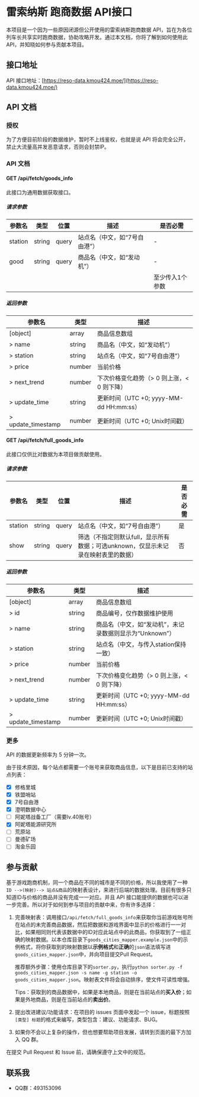 # 雷索纳斯 跑商数据 API接口

本项目是一个因为一些原因闭源但公开使用的雷索纳斯跑商数据 API，旨在为各位列车长共享实时跑商数据，协助攻略开发。通过本文档，你将了解到如何使用此 API，并知晓如何参与贡献本项目。

## 接口地址

API 接口地址：[https://reso-data.kmou424.moe/](https://reso-data.kmou424.moe/)

## API 文档

### 授权

为了方便目前阶段的数据维护，暂时不上线鉴权，也就是说 API 将会完全公开，禁止大流量高并发恶意请求，否则会封禁IP。

### API 文档

#### GET /api/fetch/goods_info

此接口为通用数据获取接口。

##### 请求参数

| 参数名  | 类型   | 位置  | 描述                          | 是否必需        |
| ------- | ------ | ----- | ----------------------------- | --------------- |
| station | string | query | 站点名（中文，如“7号自由港”） | -               |
| good    | string | query | 商品名（中文，如“发动机”）    | -               |
|         |        |       |                               | 至少传入1个参数 |

##### 返回参数

| 参数名             | 类型   | 描述                                       |
| ------------------ | ------ | ------------------------------------------ |
| [object]           | array  | 商品信息数组                               |
| > name             | string | 商品名（中文，如“发动机”）                 |
| > station          | string | 站点名（中文，如“7号自由港”）              |
| > price            | number | 当前价格                                   |
| > next_trend       | number | 下次价格变化趋势（> 0 则上涨，< 0 则下降） |
| > update_time      | string | 更新时间（UTC +0; yyyy-MM-dd HH:mm:ss）    |
| > update_timestamp | number | 更新时间（UTC +0; Unix时间戳）             |

#### GET /api/fetch/full_goods_info

此接口仅供比对数据为本项目做贡献使用。

##### 请求参数

| 参数名  | 类型   | 位置  | 描述                                                         | 是否必需 |
| ------- | ------ | ----- | ------------------------------------------------------------ | -------- |
| station | string | query | 站点名（中文，如“7号自由港”）                                | 是       |
| show    | string | query | 筛选（不指定则默认full，显示所有数据；可选unknown，仅显示未记录在映射表里的数据） | 否       |

##### 返回参数

| 参数名             | 类型   | 描述                                                    |
| ------------------ | ------ | ------------------------------------------------------- |
| [object]           | array  | 商品信息数组                                            |
| > id               | string | 商品编号，仅作数据维护使用                              |
| > name             | string | 商品名（中文，如“发动机”，未记录数据则显示为“Unknown”） |
| > station          | string | 站点名（中文，与传入station保持一致）                   |
| > price            | number | 当前价格                                                |
| > next_trend       | number | 下次价格变化趋势（> 0 则上涨，< 0 则下降）              |
| > update_time      | string | 更新时间（UTC +0; yyyy-MM-dd HH:mm:ss）                 |
| > update_timestamp | number | 更新时间（UTC +0; Unix时间戳）                          |

### 更多

API 的数据更新频率为 5 分钟一次。

由于技术原因，每个站点都需要一个账号来获取商品信息，以下是目前已支持的站点列表：

- [x] 修格里城
- [x] 铁盟哨站
- [x] 7号自由港
- [x] 澄明数据中心
- [ ] 阿妮塔战备工厂（需要lv.40账号）
- [x] 阿妮塔能源研究所
- [ ] 荒原站
- [ ] 曼德矿场
- [ ] 淘金乐园

## 参与贡献

基于游戏跑商机制，同一个商品在不同的城市是不同的价格，所以我使用了一种`ID -->(映射)--> 站点&商品`的映射表设计，来进行后端的数据处理。目前有很多只知道ID与价格的商品并没有完成一一对应。并且 API 接口能提供的数据也可以进一步完善。所以对于如何到参与项目的贡献中来，你有许多选择：

1. 完善映射表：调用接口`/api/fetch/full_goods_info`来获取你当前游戏账号所在站点的未完善商品数据，然后把数据和游戏界面中显示的价格进行一一对比，如果相同则代表该数据中的ID对应此站点中的此商品，你获取到了一组正确的映射数据。以本仓库目录下`goods_cities_mapper.example.json`中的示例格式，将你获取到的映射数据以**示例格式**和**正确**的`json`语法填写进`goods_cities_mapper.json`中，并向项目提交Pull Request。

   推荐额外步骤：使用仓库目录下的`sorter.py`，执行`python sorter.py -f goods_cities_mapper.json -s name -g station -o goods_cities_mapper.json`。映射表文件将会自动排序，使文件可读性增强。

   Tips：获取到的商品数据中，如果是本地商品，则是在当前站点的**买入价**；如果是外地商品，则是在当前站点的**卖出价**。

2. 提出改进建议/功能请求：在项目的 issues 页面中发起一个 issue，标题按照`[类型] 标题`的格式来编写，类型包含：建议、功能请求、BUG。 

3. 如果你不会以上复杂的操作，但也想要帮助项目发展，请转到页面的最下方加入 QQ 群。

在提交 Pull Request 和 Issue 前，请确保遵守上文中的规范。

## 联系我

- QQ群：493153096

